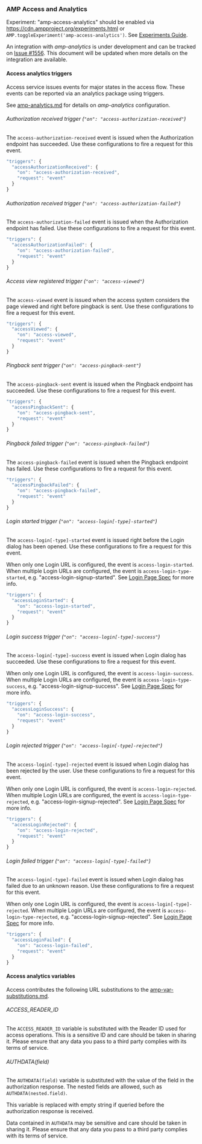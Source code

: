<!---
Copyright 2016 The AMP HTML Authors. All Rights Reserved.

Licensed under the Apache License, Version 2.0 (the "License");
you may not use this file except in compliance with the License.
You may obtain a copy of the License at

      http://www.apache.org/licenses/LICENSE-2.0

Unless required by applicable law or agreed to in writing, software
distributed under the License is distributed on an "AS-IS" BASIS,
WITHOUT WARRANTIES OR CONDITIONS OF ANY KIND, either express or implied.
See the License for the specific language governing permissions and
limitations under the License.
-->

### <a name="amp-access-analytics"></a>AMP Access and Analytics

Experiment: "amp-access-analytics" should be enabled via https://cdn.ampproject.org/experiments.html or
`AMP.toggleExperiment('amp-access-analytics')`. See [Experiments Guide](../../tools/experiments/README.md).

An integration with *amp-analytics* is under development and can be tracked on [Issue #1556](https://github.com/ampproject/amphtml/issues/1556). This document will be updated when more details on the integration are available.

#### Access analytics triggers

Access service issues events for major states in the access flow. These events can be reported via an analytics package using triggers.

See [amp-analytics.md](../amp-analytics/amp-analytics.md) for details on *amp-analytics* configuration.

###### Authorization received trigger (`"on": "access-authorization-received"`)

The `access-authorization-received` event is issued when the Authorization endpoint has succeeded. Use these configurations to fire a request for this event.

```javascript
"triggers": {
  "accessAuthorizationReceived": {
    "on": "access-authorization-received",
    "request": "event"
  }
}
```

###### Authorization received trigger (`"on": "access-authorization-failed"`)

The `access-authorization-failed` event is issued when the Authorization endpoint has failed. Use these configurations to fire a request for this event.

```javascript
"triggers": {
  "accessAuthorizationFailed": {
    "on": "access-authorization-failed",
    "request": "event"
  }
}
```

###### Access view registered trigger (`"on": "access-viewed"`)

The `access-viewed` event is issued when the access system considers the page viewed and right before pingback is sent. Use these configurations to fire a request for this event.

```javascript
"triggers": {
  "accessViewed": {
    "on": "access-viewed",
    "request": "event"
  }
}
```

###### Pingback sent trigger (`"on": "access-pingback-sent"`)

The `access-pingback-sent` event is issued when the Pingback endpoint has succeeded. Use these configurations to fire a request for this event.

```javascript
"triggers": {
  "accessPingbackSent": {
    "on": "access-pingback-sent",
    "request": "event"
  }
}
```

###### Pingback failed trigger (`"on": "access-pingback-failed"`)

The `access-pingback-failed` event is issued when the Pingback endpoint has failed. Use these configurations to fire a request for this event.

```javascript
"triggers": {
  "accessPingbackFailed": {
    "on": "access-pingback-failed",
    "request": "event"
  }
}
```

###### Login started trigger (`"on": "access-login[-type]-started"`)

The `access-login[-type]-started` event is issued right before the Login dialog has been opened. Use these configurations to fire a request for this event.

When only one Login URL is configured, the event is `access-login-started`. When multiple Login URLs are configured, the event is `access-login-type-started`, e.g. "access-login-signup-started". See [Login Page Spec](./amp-access-spec.md#login-page) for more info.

```javascript
"triggers": {
  "accessLoginStarted": {
    "on": "access-login-started",
    "request": "event"
  }
}
```

###### Login success trigger (`"on": "access-login[-type]-success"`)

The `access-login[-type]-success` event is issued when Login dialog has succeeded. Use these configurations to fire a request for this event.

When only one Login URL is configured, the event is `access-login-success`. When multiple Login URLs are configured, the event is `access-login-type-success`, e.g. "access-login-signup-success". See [Login Page Spec](./amp-access-spec.md#login-page) for more info.

```javascript
"triggers": {
  "accessLoginSuccess": {
    "on": "access-login-success",
    "request": "event"
  }
}
```

###### Login rejected trigger (`"on": "access-login[-type]-rejected"`)

The `access-login[-type]-rejected` event is issued when Login dialog has been rejected by the user. Use these configurations to fire a request for this event.

When only one Login URL is configured, the event is `access-login-rejected`. When multiple Login URLs are configured, the event is `access-login-type-rejected`, e.g. "access-login-signup-rejected". See [Login Page Spec](./amp-access-spec.md#login-page) for more info.

```javascript
"triggers": {
  "accessLoginRejected": {
    "on": "access-login-rejected",
    "request": "event"
  }
}
```

###### Login failed trigger (`"on": "access-login[-type]-failed"`)

The `access-login[-type]-failed` event is issued when Login dialog has failed due to an unknown reason. Use these configurations to fire a request for this event.

When only one Login URL is configured, the event is `access-login[-type]-rejected`. When multiple Login URLs are configured, the event is `access-login-type-rejected`, e.g. "access-login-signup-rejected". See [Login Page Spec](./amp-access-spec.md#login-page) for more info.

```javascript
"triggers": {
  "accessLoginFailed": {
    "on": "access-login-failed",
    "request": "event"
  }
}
```

#### Access analytics variables

Access contributes the following URL substitutions to the [amp-var-substitutions.md](spec/amp-var-substitutions.md).

###### ACCESS_READER_ID

The `ACCESS_READER_ID` variable is substituted with the Reader ID used for access operations. This is a sensitive ID and care should be taken in sharing it. Please ensure that any data you pass to a third party complies with its terms of service.

###### AUTHDATA(field)

The `AUTHDATA(field)` variable is substituted with the value of the field in the authorization response. The nested fields are allowed, such as `AUTHDATA(nested.field)`.

This variable is replaced with empty string if queried before the authorization response is received.

Data contained in `AUTHDATA` may be sensitive and care should be taken in sharing it. Please ensure that any data you pass to a third party complies with its terms of service.
